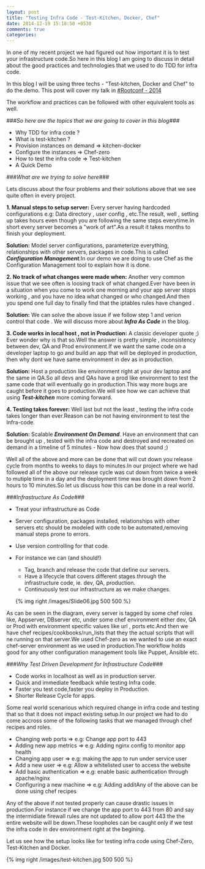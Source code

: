 ```yaml
---
layout: post
title: "Testing Infra Code - Test-Kitchen, Docker, Chef"
date: 2014-12-19 15:18:50 +0530
comments: true
categories: 
---
```


In one of my recent project we had figured out how important it is to test your infrastructure code.So here in this blog I am going to discuss in detail about the good practices and technologies that we used to do TDD for infra code.
  
In this blog I will be using three techs - "Test-kitchen, Docker and Chef" to do the demo.
This post will cover my talk in <a href="https://rootconf.in/2014/conference#1045-testing-infrastructure-code-using-test-kitchen-doc">#Rootconf - 2014</a>

The workflow and practices can be followed with other equivalent tools as well.

<!-- more -->

###*So here are the topics that we are going to cover in this blog*###

*   Why TDD for infra code ?
*   What is test-kitchen ?
*   Provision instances on demand => kitchen-docker
*   Configure the instances => Chef-zero
*   How to test the infra code => Test-kitchen
*   A Quick Demo

###*What are we trying to solve here*###
 
Lets discuss about the four problems and their solutions above that we see quite often in every project.

**1. Manual steps to setup server:** Every server having hardcoded configurations e.g: Data directory , user config , etc.The result, well , setting up takes hours even though you are following the same steps everytime.In short every server becomes a "work of art".As a result it takes months to finish your deployment.

**Solution:** Model server configurations, parameterize everything, relationships with other servers, packages in code.This is called **_Configuration Management_**.In our demo we are doing to use Chef as the Configuration Management tool to explain how it is done.

**2. No track of what changes were made when:** Another very common issue that we see often is loosing track of what changed.Ever have been in a situation when you come to work one morning and your app server stops working , and you have no idea what changed or who changed.And then you spend one full day to finally find that the iptables rules have changed .

**Solution:** We can solve the above issue if we follow step 1 and verion control that code . We will discuss more about **_Infra As Code_** in the blog.

**3. Code works in local host , not in Production:** A classic developer quote ;) Ever wonder why is that so.Well the answer is pretty simple , inconsistency between dev, QA and Prod environment.If we want the same code on a developer laptop to go and build an app that will be deployed in production, then why dont we have same environment in dev as in production.

**Solution:** Host a production like environment right at your dev laptop and the same in QA.So all devs and QAs have a prod like environment to test the same code that will eventually go in production.This way more bugs are caught before it goes to production.We will see how we can achieve that using **_Test-kitchen_** more coming forward.

**4. Testing takes forever:** Well last but not the least , testing the infra code takes longer than ever.Reason can be not having environment to test the Infra-code.

**Solution:** Scalable **_Environment On Demand_**. Have an environment that can be brought up , tested with the infra code and destroyed and recreated on demand in a timeline of 5 minutes - Now how does that sound ;)

Well all of the above and more can be done that will cut down you release cycle from months to weeks to days to minutes.In our project where we had followed all of the above our release cycle was cut down from twice a week to mutiple time in a day and the deployment time was brought down from 2 hours to 10 minutes.So let us discuss how this can be done in a real world.

###*Infrastructure As Code*###

* Treat your infrastructure as Code
* Server configuration, packages installed, relationships with other servers etc should be modeled with code to be automated,removing manual steps prone to errors.
* Use version controlling for that code.
* For instance we can (and should!)
  * Tag, branch and release the code that define our servers.
  * Have a lifecycle that covers different stages through the infrastructure code, ie. dev, QA, production.
  * Continuously test our infrastructure as we make changes.

  {% img right /images/Slide06.jpg 500 500 %}

As can be seen in the diagram, every server is tagged by some chef roles like, Appserver, DBserver etc, under some chef environment either dev, QA or Prod with environment specific values like url , ports etc.And then we have chef recipes/cookbooks/run_lists that they the actual scripts that will ne running on that server.We used Chef-zero as we wanted to use an exact chef-server environment as we used in production.The workflow holds good for any other configuration management tools like Puppet, Ansible etc.

###*Why Test Driven Development for Infrastructure Code*###

* Code works in localhost as well as in production server.
* Quick and immediate feedback while testing Infra code.
* Faster you test code,faster you deploy in Production.
* Shorter Release Cycle for apps.
 
Some real world scenarious which required change in infra code and testing that so that it does not impact existing setup.In our project we had to do come accross some of the following tasks that we managed through chef recipes and roles.

* Changing web ports => e.g: Change app port to 443 
* Adding new app metrics => e.g: Adding nginx config to monitor app health
* Changing app user => e.g: making the app to run under service user
* Add a new user => e.g: Allow a whitelisted user to access the website
* Add basic authentication => e.g: enable basic authentication through apache/nginx
* Configuring a new machine => e.g: Adding additAny of the above can be done using chef recipes 

Any of the above if not tested properly can cause drastic issues in production.For instance if we change the app port to 443 from 80 and say the intermidiate firewall rules are not updated to allow port 443 the the entire website will be down.These loopholes can be caught only if we test the infra code in dev environment right at the begining.

Let us see how the setup looks like for testing infra code using Chef-Zero, Test-Kitchen and Docker.

{% img right /images/test-kitchen.jpg 500 500 %}

